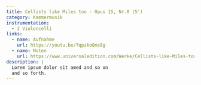 ```yaml
---
title: Cellists like Miles too - Opus 15, Nr.8 (5')
category: Kammermusik
instrumentation:
  - 2 Violoncelli
links:
  - name: Aufnahme
    url: https://youtu.be/7qpzkoQms8g
  - name: Noten
    url: https://www.universaledition.com/Werke/Cellists-like-Miles-too/P0315443
description: |
  Lorem ipsum dolor sit amed and so on
  and so forth.
---
```

